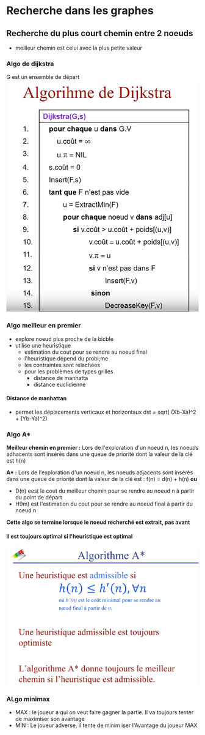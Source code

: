 # Recherche dans les graphes

## Recherche du plus court chemin entre 2 noeuds

- meilleur chemin est celui avec la plus petite valeur

### Algo de dijkstra

G est un ensemble de départ
![](./imgs/algo-dijkstra.png)

### Algo meilleur en premier

- explore noeud plus proche de la bicble
- utilise une heuristique
  - estimation du cout pour se rendre au noeud final
  - l'heuristique dépend du probl;me
  - les contraintes sont relachées
  - pour les problèmes de types grilles
    - distance de manhatta
    - distance euclidienne

#### Distance de manhattan

- permet les déplacements verticaux et horizontaux
  dst = sqrt( (Xb-Xa)^2 + (Yb-Ya)^2)

### Algo A\*

**Meilleur chemin en premier :** Lors de l'exploration d'un noeud n, les noeuds adhacents sont insérés dans une queue de priorité dont la valeur de la clé est h(n)

**A\* :** Lors de l'exploration d'un noeud n, les noeuds adjacents sont insérés dans une queue de priorité dont la valeur de la clé est :
f(n) = d(n) + h(n)
**ou**

- D(n) eest le cout du meilleur chemin pour se rendre au noeud n à partir du point de départ
- H9m) est l'estimation du cout pour se rendre au noeud final à partir du noeud n

**Cette algo se termine lorsque le noeud recherché est extrait, pas avant**

#### Il est toujours optimal si l'heuristique est optimal

![](./imgs/a-star-opt.png)

### ALgo minimax

- MAX : le joueur a qui on veut faire gagner la partie. Il va toujours tenter de maximiser son avantage
- MIN : Le joueur adverse, il tente de minim iser l'Avantage du joueur MAX
